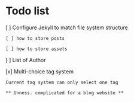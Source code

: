 # Todo list

[ ] Configure Jekyll to match file system structure

    [ ] how to store posts

    [ ] how to store assets

[ ] List of Author

[x] Multi-choice tag system 

    Current tag system can only select one tag

    ** Unness. complicated for a blog website **

```html

```
